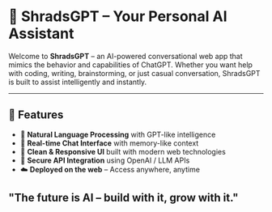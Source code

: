# 🤖 ShradsGPT – Your Personal AI Assistant

Welcome to **ShradsGPT** – an AI-powered conversational web app that mimics the behavior and capabilities of ChatGPT. Whether you want help with coding, writing, brainstorming, or just casual conversation, ShradsGPT is built to assist intelligently and instantly.

---

## 🌟 Features

- 🧠 **Natural Language Processing** with GPT-like intelligence
- 💬 **Real-time Chat Interface** with memory-like context
- 🎨 **Clean & Responsive UI** built with modern web technologies
- 🔐 **Secure API Integration** using OpenAI / LLM APIs
- ☁️ **Deployed on the web** – Access anywhere, anytime


 
 
 ## "The future is AI – build with it, grow with it."
